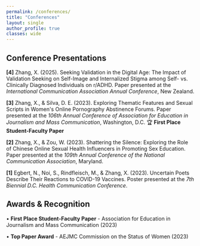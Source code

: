 ```yaml
---
permalink: /conferences/
title: "Conferences"
layout: single
author_profile: true
classes: wide
---
```


## Conference Presentations

**[4]** Zhang, X. (2025). Seeking Validation in the Digital Age: The Impact of Validation Seeking on Self-Image and Internalized Stigma among Self- vs. Clinically Diagnosed Individuals on r/ADHD. Paper presented at the *International Communication Association Annual Conference*, New Zealand.

**[3]** Zhang, X., & Silva, D. E. (2023). Exploring Thematic Features and Sexual Scripts in Women's Online Pornography Abstinence Forums. Paper presented at the *106th Annual Conference of Association for Education in Journalism and Mass Communication*, Washington, D.C. 🏆 **First Place Student-Faculty Paper**

**[2]** Zhang, X., & Zou, W. (2023). Shattering the Silence: Exploring the Role of Chinese Online Sexual Health Influencers in Promoting Sex Education. Paper presented at the *109th Annual Conference of the National Communication Association*, Maryland.

**[1]** Egbert, N., Noi, S., Rindfleisch, M., & Zhang, X. (2023). Uncertain Poets Describe Their Reactions to COVID-19 Vaccines. Poster presented at the *7th Biennial D.C. Health Communication Conference*.

## Awards & Recognition

• **First Place Student-Faculty Paper** - Association for Education in Journalism and Mass Communication (2023)

• **Top Paper Award** - AEJMC Commission on the Status of Women (2023)

